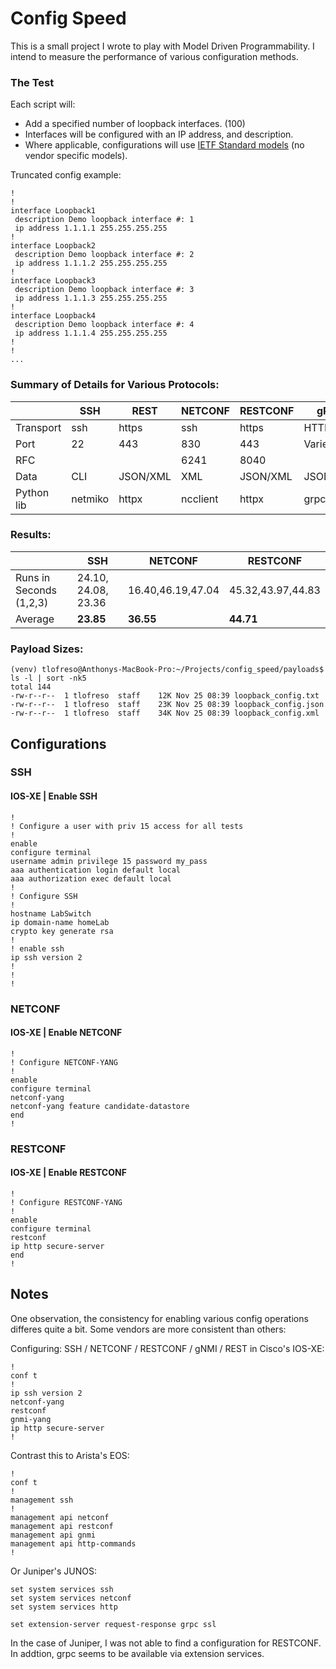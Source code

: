 # Config Speed
This is a small project I wrote to play with Model Driven Programmability. I intend to measure the performance of various configuration methods.

### The Test
Each script will:
- Add a specified number of loopback interfaces. (100)
- Interfaces will be configured with an IP address, and description.
- Where applicable, configurations will use [IETF Standard models](https://github.com/YangModels/yang/tree/master/standard/ietf/RFC) (no vendor specific models).

Truncated config example:
```
!
!
interface Loopback1
 description Demo loopback interface #: 1
 ip address 1.1.1.1 255.255.255.255
!
interface Loopback2
 description Demo loopback interface #: 2
 ip address 1.1.1.2 255.255.255.255
!
interface Loopback3
 description Demo loopback interface #: 3
 ip address 1.1.1.3 255.255.255.255
!
interface Loopback4
 description Demo loopback interface #: 4
 ip address 1.1.1.4 255.255.255.255
!
!
...
```

### Summary of Details for Various Protocols:
|            | SSH            | REST     | NETCONF  | RESTCONF | gRPC |
|------------|----------------|----------|----------|----------|------|
| Transport  | ssh            | https    | ssh      | https    | HTTP/2     |
| Port       | 22             | 443      | 830      | 443      | Varies     |
| RFC        |                |          | 6241     | 8040     |      |
| Data       | CLI | JSON/XML | XML      | JSON/XML | JSON/XML     |
| Python lib | netmiko        | httpx | ncclient | httpx | grpcio |

### Results:
| | SSH | NETCONF | RESTCONF |
|-|-----|---------|----------|
|Runs in Seconds (1,2,3)|24.10, 24.08, 23.36|16.40,46.19,47.04|45.32,43.97,44.83|
|Average|**23.85**|**36.55**|**44.71**|

### Payload Sizes:
```
(venv) tlofreso@Anthonys-MacBook-Pro:~/Projects/config_speed/payloads$ ls -l | sort -nk5
total 144
-rw-r--r--  1 tlofreso  staff    12K Nov 25 08:39 loopback_config.txt
-rw-r--r--  1 tlofreso  staff    23K Nov 25 08:39 loopback_config.json
-rw-r--r--  1 tlofreso  staff    34K Nov 25 08:39 loopback_config.xml
```

## Configurations
### SSH

#### IOS-XE | Enable SSH
```
!
! Configure a user with priv 15 access for all tests
!
enable
configure terminal
username admin privilege 15 password my_pass
aaa authentication login default local
aaa authorization exec default local
!
! Configure SSH
!
hostname LabSwitch
ip domain-name homeLab
crypto key generate rsa
!
! enable ssh
ip ssh version 2
!
!
!
```

### NETCONF

#### IOS-XE | Enable NETCONF
```
!
! Configure NETCONF-YANG
!
enable
configure terminal
netconf-yang
netconf-yang feature candidate-datastore
end
!
```

### RESTCONF

#### IOS-XE | Enable RESTCONF
```
!
! Configure RESTCONF-YANG
!
enable
configure terminal
restconf
ip http secure-server
end
!
```

## Notes
One observation, the consistency for enabling various config operations differes quite a bit. Some vendors are more consistent than others:

Configuring: SSH / NETCONF / RESTCONF / gNMI / REST in Cisco's IOS-XE:
```
!
conf t
!
ip ssh version 2
netconf-yang
restconf
gnmi-yang
ip http secure-server
!
```

Contrast this to Arista's EOS:
```
!
conf t
!
management ssh
!
management api netconf
management api restconf
management api gnmi
management api http-commands
!
```

Or Juniper's JUNOS:
```
set system services ssh
set system services netconf
set system services http

set extension-server request-response grpc ssl
```
In the case of Juniper, I was not able to find a configuration for RESTCONF. In addtion, grpc seems to be available via extension services.



